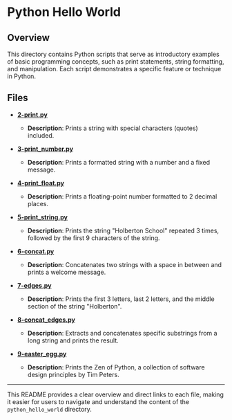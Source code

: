 # Python Hello World

## Overview

This directory contains Python scripts that serve as introductory examples of basic programming concepts, such as print statements, string formatting, and manipulation. Each script demonstrates a specific feature or technique in Python.

## Files

- [**2-print.py**](./2-print.py)
  - **Description**: Prints a string with special characters (quotes) included.

- [**3-print_number.py**](./python_hello_world/3-print_number.py)
  - **Description**: Prints a formatted string with a number and a fixed message.

- [**4-print_float.py**](./python_hello_world/4-print_float.py)
  - **Description**: Prints a floating-point number formatted to 2 decimal places.

- [**5-print_string.py**](./python_hello_world/5-print_string.py)
  - **Description**: Prints the string "Holberton School" repeated 3 times, followed by the first 9 characters of the string.

- [**6-concat.py**](./python_hello_world/6-concat.py)
  - **Description**: Concatenates two strings with a space in between and prints a welcome message.

- [**7-edges.py**](./python_hello_world/7-edges.py)
  - **Description**: Prints the first 3 letters, last 2 letters, and the middle section of the string "Holberton".

- [**8-concat_edges.py**](./python_hello_world/8-concat_edges.py)
  - **Description**: Extracts and concatenates specific substrings from a long string and prints the result.

- [**9-easter_egg.py**](./python_hello_world/9-easter_egg.py)
  - **Description**: Prints the Zen of Python, a collection of software design principles by Tim Peters.

---

This README provides a clear overview and direct links to each file, making it easier for users to navigate and understand the content of the `python_hello_world` directory.